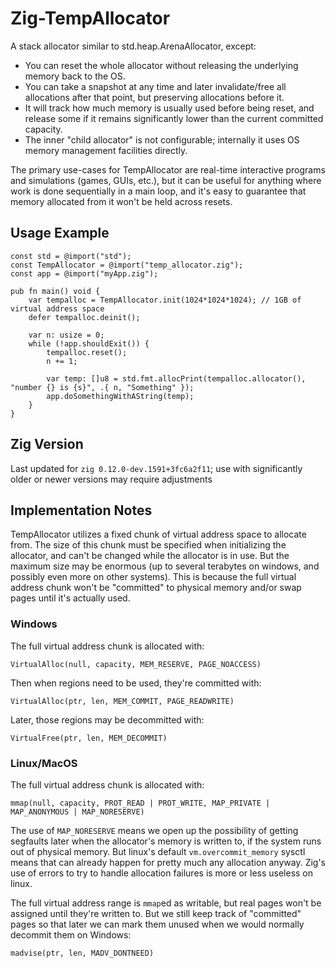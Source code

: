 # Zig-TempAllocator

A stack allocator similar to std.heap.ArenaAllocator, except:

- You can reset the whole allocator without releasing the underlying memory back to the OS.
- You can take a snapshot at any time and later invalidate/free all allocations after that point, but preserving allocations before it.
- It will track how much memory is usually used before being reset, and release some if it remains significantly lower than the current committed capacity.
- The inner "child allocator" is not configurable; internally it uses OS memory management facilities directly.

The primary use-cases for TempAllocator are real-time interactive programs and simulations (games, GUIs, etc.), but it can be useful for anything where work is done sequentially in a main loop, and it's easy to guarantee that memory allocated from it won't be held across resets.

## Usage Example

```zig
const std = @import("std");
const TempAllocator = @import("temp_allocator.zig");
const app = @import("myApp.zig");

pub fn main() void {
    var tempalloc = TempAllocator.init(1024*1024*1024); // 1GB of virtual address space
    defer tempalloc.deinit();

    var n: usize = 0;
    while (!app.shouldExit()) {
        tempalloc.reset();
        n += 1;

        var temp: []u8 = std.fmt.allocPrint(tempalloc.allocator(), "number {} is {s}", .{ n, "Something" });
        app.doSomethingWithAString(temp);
    }
}
```

## Zig Version

Last updated for `zig 0.12.0-dev.1591+3fc6a2f11`; use with significantly older or newer versions may require adjustments

## Implementation Notes

TempAllocator utilizes a fixed chunk of virtual address space to allocate from.  The size of this chunk must be specified when initializing the allocator, and can't be changed while the allocator is in use.  But the maximum size may be enormous (up to several terabytes on windows, and possibly even more on other systems).  This is because the full virtual address chunk won't be "committed" to physical memory and/or swap pages until it's actually used.

### Windows
The full virtual address chunk is allocated with:

    VirtualAlloc(null, capacity, MEM_RESERVE, PAGE_NOACCESS)

Then when regions need to be used, they're committed with:

    VirtualAlloc(ptr, len, MEM_COMMIT, PAGE_READWRITE)

Later, those regions may be decommitted with:

    VirtualFree(ptr, len, MEM_DECOMMIT)

### Linux/MacOS
The full virtual address chunk is allocated with:

    mmap(null, capacity, PROT_READ | PROT_WRITE, MAP_PRIVATE | MAP_ANONYMOUS | MAP_NORESERVE)

The use of `MAP_NORESERVE` means we open up the possibility of getting segfaults later when the allocator's memory is written to, if the system runs out of physical memory.  But linux's default `vm.overcommit_memory` sysctl means that can already happen for pretty much any allocation anyway.  Zig's use of errors to try to handle allocation failures is more or less useless on linux.

The full virtual address range is `mmap`ed as writable, but real pages won't be assigned until they're written to.  But we still keep track of "committed" pages so that later we can mark them unused when we would normally decommit them on Windows:

    madvise(ptr, len, MADV_DONTNEED)
